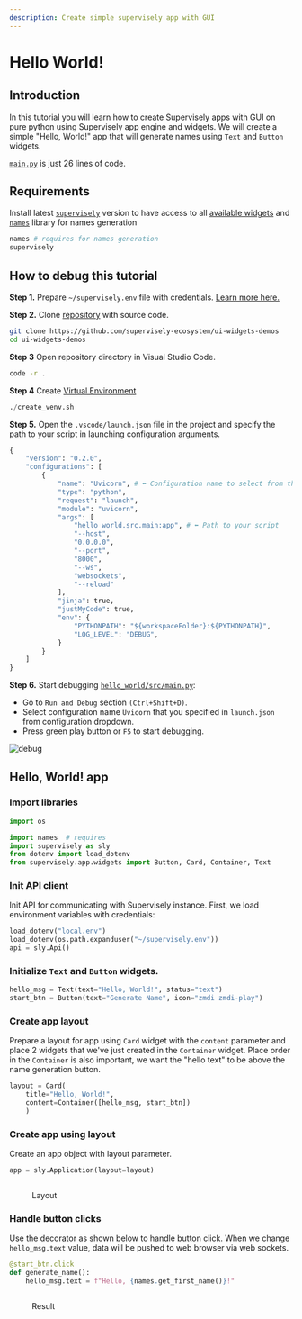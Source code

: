 ```yaml
---
description: Create simple supervisely app with GUI
---
```


# Hello World!

## Introduction

In this tutorial you will learn how to create Supervisely apps with GUI on pure python using Supervisely app engine and widgets. We will create a simple "Hello, World!" app that will generate names using `Text` and `Button` widgets.

[`main.py`](https://github.com/supervisely-ecosystem/ui-widgets-demos/blob/master/hello\_world/src/main.py) is just 26 lines of code.

## Requirements

Install latest [`supervisely`](https://pypi.org/project/supervisely/) version to have access to all [available widgets](https://ecosystem.supervise.ly/docs/table) and [`names`](https://pypi.org/project/names/) library for names generation

```python
names # requires for names generation
supervisely
```

## How to debug this tutorial

**Step 1.** Prepare `~/supervisely.env` file with credentials. [Learn more here.](../../getting-started/basics-of-authentication.md#how-to-use-in-python)

**Step 2.** Clone [repository](https://github.com/supervisely-ecosystem/ui-widgets-demos) with source code.

```bash
git clone https://github.com/supervisely-ecosystem/ui-widgets-demos
cd ui-widgets-demos
```

**Step 3** Open repository directory in Visual Studio Code.

```bash
code -r .
```

**Step 4** Create [Virtual Environment](https://docs.python.org/3/library/venv.html)

```python
./create_venv.sh
```

**Step 5.** Open the `.vscode/launch.json` file in the project and specify the path to your script in launching configuration arguments.

```python
{
    "version": "0.2.0",
    "configurations": [
        {
            "name": "Uvicorn", # ⬅️ Configuration name to select from the dropdown menu in "Run and Debug" section
            "type": "python",
            "request": "launch",
            "module": "uvicorn",
            "args": [
                "hello_world.src.main:app", # ⬅️ Path to your script
                "--host",
                "0.0.0.0",
                "--port",
                "8000",
                "--ws",
                "websockets",
                "--reload"
            ],
            "jinja": true,
            "justMyCode": true,
            "env": {
                "PYTHONPATH": "${workspaceFolder}:${PYTHONPATH}",
                "LOG_LEVEL": "DEBUG",
            }
        }
    ]
}
```

**Step 6.** Start debugging [`hello_world/src/main.py`](https://github.com/supervisely-ecosystem/ui-widgets-demos/blob/master/hello\_world/src/main.py):

* Go to `Run and Debug` section `(Ctrl+Shift+D)`.
* Select configuration name `Uvicorn` that you specified in `launch.json` from configuration dropdown.
* Press green play button or `F5` to start debugging.

![debug](https://github.com/supervisely/developer-portal/assets/79905215/234e3216-01e5-4a1e-9705-f47c879d7aed)

## Hello, World! app

### Import libraries

```python
import os

import names  # requires
import supervisely as sly
from dotenv import load_dotenv
from supervisely.app.widgets import Button, Card, Container, Text
```

### Init API client

Init API for communicating with Supervisely instance. First, we load environment variables with credentials:

```python
load_dotenv("local.env")
load_dotenv(os.path.expanduser("~/supervisely.env"))
api = sly.Api()
```

### Initialize `Text` and `Button` widgets.

```python
hello_msg = Text(text="Hello, World!", status="text")
start_btn = Button(text="Generate Name", icon="zmdi zmdi-play")
```

### Create app layout

Prepare a layout for app using `Card` widget with the `content` parameter and place 2 widgets that we've just created in the `Container` widget. Place order in the `Container` is also important, we want the "hello text" to be above the name generation button.

```python
layout = Card(
    title="Hello, World!", 
    content=Container([hello_msg, start_btn])
    )
```

### Create app using layout

Create an app object with layout parameter.

```python
app = sly.Application(layout=layout)
```

<figure><img src="https://user-images.githubusercontent.com/48913536/194583142-06d801c8-fe97-4429-9d9a-6bac720eefda.png" alt=""><figcaption><p>Layout</p></figcaption></figure>

### Handle button clicks

Use the decorator as shown below to handle button click. When we change `hello_msg.text` value, data will be pushed to web browser via web sockets.

```python
@start_btn.click
def generate_name():
    hello_msg.text = f"Hello, {names.get_first_name()}!"
```

<figure><img src="https://user-images.githubusercontent.com/48913536/194533336-6983fbd9-c6dc-4f44-867d-aec8526d9a64.gif" alt=""><figcaption><p>Result</p></figcaption></figure>
